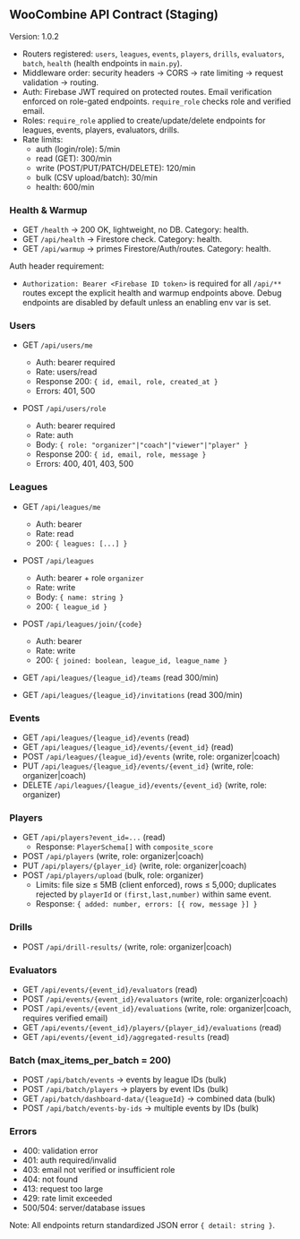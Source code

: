 ## WooCombine API Contract (Staging)

Version: 1.0.2

- Routers registered: `users`, `leagues`, `events`, `players`, `drills`, `evaluators`, `batch`, `health` (health endpoints in `main.py`).
- Middleware order: security headers → CORS → rate limiting → request validation → routing.
- Auth: Firebase JWT required on protected routes. Email verification enforced on role-gated endpoints. `require_role` checks role and verified email.
- Roles: `require_role` applied to create/update/delete endpoints for leagues, events, players, evaluators, drills.
- Rate limits:
  - auth (login/role): 5/min
  - read (GET): 300/min
  - write (POST/PUT/PATCH/DELETE): 120/min
  - bulk (CSV upload/batch): 30/min
  - health: 600/min

### Health & Warmup
- GET `/health` → 200 OK, lightweight, no DB. Category: health.
- GET `/api/health` → Firestore check. Category: health.
- GET `/api/warmup` → primes Firestore/Auth/routes. Category: health.

Auth header requirement:
- `Authorization: Bearer <Firebase ID token>` is required for all `/api/**` routes except the explicit health and warmup endpoints above. Debug endpoints are disabled by default unless an enabling env var is set.

### Users
- GET `/api/users/me`
  - Auth: bearer required
  - Rate: users/read
  - Response 200: `{ id, email, role, created_at }`
  - Errors: 401, 500

- POST `/api/users/role`
  - Auth: bearer required
  - Rate: auth
  - Body: `{ role: "organizer"|"coach"|"viewer"|"player" }`
  - Response 200: `{ id, email, role, message }`
  - Errors: 400, 401, 403, 500

### Leagues
- GET `/api/leagues/me`
  - Auth: bearer
  - Rate: read
  - 200: `{ leagues: [...] }`

- POST `/api/leagues`
  - Auth: bearer + role `organizer`
  - Rate: write
  - Body: `{ name: string }`
  - 200: `{ league_id }`

- POST `/api/leagues/join/{code}`
  - Auth: bearer
  - Rate: write
  - 200: `{ joined: boolean, league_id, league_name }`

- GET `/api/leagues/{league_id}/teams` (read 300/min)
- GET `/api/leagues/{league_id}/invitations` (read 300/min)

### Events
- GET `/api/leagues/{league_id}/events` (read)
- GET `/api/leagues/{league_id}/events/{event_id}` (read)
- POST `/api/leagues/{league_id}/events` (write, role: organizer|coach)
- PUT `/api/leagues/{league_id}/events/{event_id}` (write, role: organizer|coach)
- DELETE `/api/leagues/{league_id}/events/{event_id}` (write, role: organizer)

### Players
- GET `/api/players?event_id=...` (read)
  - Response: `PlayerSchema[]` with `composite_score`
- POST `/api/players` (write, role: organizer|coach)
- PUT `/api/players/{player_id}` (write, role: organizer|coach)
- POST `/api/players/upload` (bulk, role: organizer)
  - Limits: file size ≤ 5MB (client enforced), rows ≤ 5,000; duplicates rejected by `playerId` or `(first,last,number)` within same event.
  - Response: `{ added: number, errors: [{ row, message }] }`

### Drills
- POST `/api/drill-results/` (write, role: organizer|coach)

### Evaluators
- GET `/api/events/{event_id}/evaluators` (read)
- POST `/api/events/{event_id}/evaluators` (write, role: organizer|coach)
- POST `/api/events/{event_id}/evaluations` (write, role: organizer|coach, requires verified email)
- GET `/api/events/{event_id}/players/{player_id}/evaluations` (read)
- GET `/api/events/{event_id}/aggregated-results` (read)

### Batch (max_items_per_batch = 200)
- POST `/api/batch/events` → events by league IDs (bulk)
- POST `/api/batch/players` → players by event IDs (bulk)
- GET `/api/batch/dashboard-data/{leagueId}` → combined data (bulk)
- POST `/api/batch/events-by-ids` → multiple events by IDs (bulk)

### Errors
- 400: validation error
- 401: auth required/invalid
- 403: email not verified or insufficient role
- 404: not found
- 413: request too large
- 429: rate limit exceeded
- 500/504: server/database issues

Note: All endpoints return standardized JSON error `{ detail: string }`.


